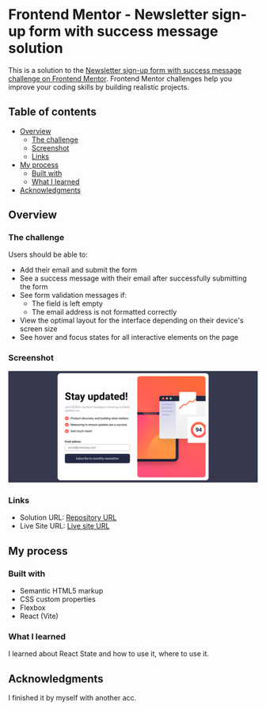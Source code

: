 # Frontend Mentor - Newsletter sign-up form with success message solution

This is a solution to the [Newsletter sign-up form with success message challenge on Frontend Mentor](https://www.frontendmentor.io/challenges/newsletter-signup-form-with-success-message-3FC1AZbNrv). Frontend Mentor challenges help you improve your coding skills by building realistic projects.

## Table of contents

- [Overview](#overview)
  - [The challenge](#the-challenge)
  - [Screenshot](#screenshot)
  - [Links](#links)
- [My process](#my-process)
  - [Built with](#built-with)
  - [What I learned](#what-i-learned)
- [Acknowledgments](#acknowledgments)

## Overview

### The challenge

Users should be able to:

- Add their email and submit the form
- See a success message with their email after successfully submitting the form
- See form validation messages if:
  - The field is left empty
  - The email address is not formatted correctly
- View the optimal layout for the interface depending on their device's screen size
- See hover and focus states for all interactive elements on the page

### Screenshot

![](./screen-shot.png)

### Links

- Solution URL: [Repository URL](https://github.com/MgMyatHtayKhant/newsletter-sign-up-form)
- Live Site URL: [Live site URL](https://ephemeral-sawine-e8727d.netlify.app/)

## My process

### Built with

- Semantic HTML5 markup
- CSS custom properties
- Flexbox
- React (Vite)

### What I learned

I learned about React State and how to use it, where to use it.

## Acknowledgments

I finished it by myself with another acc.
